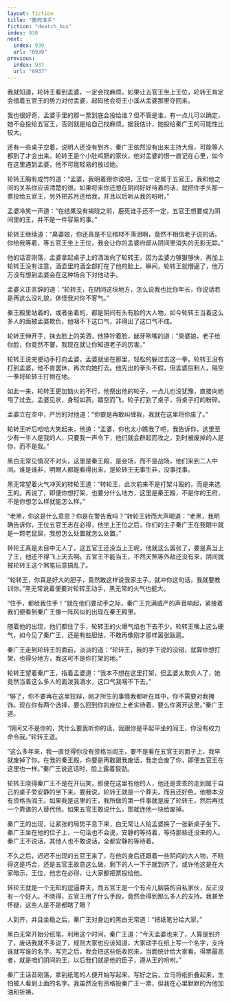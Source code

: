 ```yaml
---
layout: fiction
title: "鹿死谁手"
fiction: "deatch_bus"
index: 938
next:
  index: 939
  url: "0939"
previous:
  index: 937
  url: "0937"
---
```

我就知道，轮转王看到孟婆，一定会找麻烦。如果让五官王坐上王位，轮转王肯定会借着五官王的势力对付孟婆，起码他会将王小溪从孟婆那里夺回来。

我也很好奇，孟婆手里的那一票到底会投给谁？但不管是谁，有一点儿可以确定，她不会投给五官王，否则就是给自己找麻烦。据我估计，她投给秦广王的可能性比较大。

还有一些桌子空着，说明人还没有到齐，秦广王依然没有出来主持大局，可能等人都到了才会出来。轮转王是个小肚鸡肠的家伙，他对孟婆的恨一直记在心里，如今在这里遇到孟婆，他不可能轻易的放过她。

轮转王胸有成竹的道：“孟婆，我明着跟你说吧，王位一定属于五官王，我和他之间的关系你应该清楚的很。如果将来你还想在阴间好好待着的话，就把你手头那一票投给五官王，另外把苏月还给我，并且以后听从我的吩咐。”

孟婆冷笑一声道：“在结果没有揭晓之前，鹿死谁手还不一定，五官王想要成为阴间里的王，并不是一件容易的事。”

轮转王继续道：“臭婆娘，你还真是不见棺材不落泪啊，竟然不相信老子说的话。你给我等着，等五官王坐上王位，我会让你的孟婆府邸从阴间里消失的无影无踪。”

他的话音刚落，孟婆拿起桌子上的酒泼向了轮转王，因为孟婆力够狠够快，再加上轮转王没有注意，酒壶里的酒全部打在了他的脸上。瞬间，轮转王就懵逼了，他万万没有想到孟婆会在这种场合下对他动手。

孟婆义正言辞的道：“轮转王，在阴间这块地方，怎么说我也比你年长，你说话若是再这么没礼貌，休怪我对你不客气。”

秦王殿里站着的，或者坐着的，都是阴间有头有脸的大人物，如今轮转王当着这么多人的面被孟婆欺负，他咽不下这口气，非得出了这口气不成。

轮转王伸开手，抹去脸上的美酒，他狰狞着脸，龇牙咧嘴的道：“臭婆娘，老子给你脸，你竟然不要，我现在就让你知道老子的厉害。”

轮转王说完便动手打向孟婆，孟婆就坐在那里，轻松的躲过去这一拳。轮转王没有打到孟婆，他不肯罢休，再次向她打去。他先出的拳头不假，但孟婆后制人，隔空一拳将轮转王打倒在地。

如此一来，轮转王更加恼火的不行，他祭出他的轮子，一点儿也没犹豫，直接向她甩了过去。孟婆见状，身轻如燕，踏空而飞，轮子打到了桌子，将桌子打的粉碎。

孟婆立在空中，严厉的对他道：“你要是再敢纠缠我，我就在这里将你废了。”

轮转王听后哈哈大笑起来，他道：“孟婆，你也太小瞧我了吧，我告诉你，这里至少有一半人是我的人，只要我一声令下，他们就会群起而攻之，到时被废掉的人是你，而不是我。”

黑白无常见情况不对头，这里是秦王殿，是会场，而不是战场，他们来到二人中间。谁是谁非，明眼人都能看得出来，是轮转王无事生非，没事找事。

黑无常望着火气冲天的转轮王道：“转轮王，此次前来不是打架斗殴的，而是来选王的。再说了，即便你想打架，也要分什么地方，这里是秦王殿，不是你的王府，不是你想怎么样就能怎么样。”

“老黑，你这是什么意思？你是在警告我吗？”转轮王转而大声喝道：“老黑，我明确告诉你，王位五官王志在必得，他坐上王位之后，你们的主子秦广王在我眼中就是一颗老鼠屎，我想怎么处置就怎么处置。”

转轮王真是太目中无人了，这五官王还没当上王呢，他就这么嚣张了，要是真当上了王，他还不得飞上天去啊。五官王不能当王，不然天煞等外敌还没有来，阴间就被轮转王这个煞笔玩意搞乱了。

“轮转王，你真是好大的胆子，竟然敢这样说我家主子。就冲你这句话，我就要教训你。”黑无常说着便要对轮转王动手，黑无常的火气也挺大。

“住手，都给我住手！”就在他们要动手之际，秦广王充满威严的声音响起，紧接着我们便看到秦广王像一阵风似的出现在秦王殿里。

随着他的出现，他们都住了手，轮转王的火爆气焰也下去不少。轮转王嘴上这么硬气，如今见了秦广王，还是有些胆怯，不敢再像刚才那样嚣张跋扈。

秦广王走到轮转王的面前，淡淡的道：“轮转王，我的手下说的没错，就算你想打架，也得分地方，我这可不是你打架的地。”

轮转王望着秦广王，指着孟婆道：“我本不想在这里打架，但孟婆太欺负人了，她竟然当着这么多人的面泼我酒水，这口气我咽不下去。”

“够了，你不要再在这里狡辩，刚才所生的事情我都听在耳中，你不需要对我掩饰。现在你有两个选择，要么回到你的座位上老实待着，要么你离开这里。”秦广王道。

“阴间又不是你的，凭什么要我听你的话，我跟你是平起平坐的阎王，你没有权力命令我。”轮转王道。

“这么多年来，我一直觉得你没有资格当阎王，要不是看在五官王的面子上，我早就废掉了你。在我的秦王殿，你要是再敢跟我废话，我定会废了你，即便五官王在这里也一样。”秦广王说这话时，脸上露着狠劲。

轮转王晓得秦广王不是在开玩笑，即便在这里有他的人，他还是乖乖的走到属于自己的桌子旁安静的坐下来。要我说，轮转王就是一个莽夫，而且还好色，他根本没有资格当阎王。如果我是这里的王，我所做的第一件事就是废了轮转王，然后再找一个靠谱的人替代他。如果五官王敢说什么，那就连他一块给废掉。

秦广王的出现，让紧张的局势平息下来，白无常让人给孟婆换了一张新桌子坐下。秦广王坐在他的位子上，一句话也不会说，安静的等待着，等待那些还没来的人。秦广王不说话，其他人也不敢说话，全都安静的等待着。

不久之后，迟迟不出现的五官王来了，在他的身后还跟着一些阴间的大人物，不晓得这是巧合，还是五官王故意这么做，剩下的人一下子就到齐了。或许他这是在大家暗示，王位，他志在必得，让大家都把票投给他。

转轮王就是一个无知的逗逼莽夫，而五官王是一个有点儿脑袋的自私家伙，反正没有一个好人。不晓得，五官王用了什么手段，竟然会得到那么多人的支持。我甚至怀疑，这些人是不是都瞎了眼？

人到齐，并且坐稳之后，秦广王对身边的黑白无常道：“把纸笔分给大家。”

黑白无常开始分纸笔，利用这个时间，秦广王道：“今天孟婆也来了，人算是到齐了，废话我就不多说了，规则大家也应该知道，大家动手在纸上写一个名字，支持谁就写谁的名字。写完之后，我会把这些纸收回来，当面统计给大家看。得票最高者，就是咱们阴间的王，以后我们就是他的臣子，遵从王的吩咐。”

秦广王话音刚落，拿到纸笔的人便开始写起来，写好之后，立马将纸折叠起来，生怕被人看到上面的名字。我虽然没有资格投秦广王一票，但我在心里默默的为他加油和祈祷。